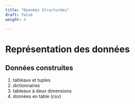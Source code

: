 ```yaml
---
title: "Données Structurées"
draft: false
weight: 4

---
```


# Représentation des données



## Données construites

1. tableaux et tuples
2. dictionnaires
3. tableaux à deux dimensions
2. données en table (csv)
